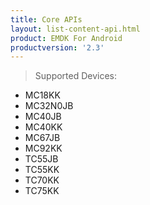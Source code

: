 ```yaml
---
title: Core APIs
layout: list-content-api.html
product: EMDK For Android
productversion: '2.3'
---
```

>Supported Devices:
* MC18KK
* MC32N0JB
* MC40JB
* MC40KK
* MC67JB
* MC92KK
* TC55JB
* TC55KK
* TC70KK
* TC75KK











